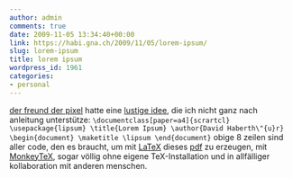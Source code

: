 ```yaml
---
author: admin
comments: true
date: 2009-11-05 13:34:40+00:00
link: https://habi.gna.ch/2009/11/05/lorem-ipsum/
slug: lorem-ipsum
title: lorem ipsum
wordpress_id: 1961
categories:
- personal
---
```


[der freund der pixel](http://www.pixelfreund.ch/) hatte eine [lustige idee](http://www.pixelfreund.ch/loremipsum/), die ich nicht ganz nach anleitung unterstütze:
`
\documentclass[paper=a4]{scrartcl}
\usepackage{lipsum}
\title{Lorem Ipsum}
\author{David Haberth\"{u}r}
\begin{document}
\maketitle
\lipsum
\end{document}
`
obige 8 zeilen sind aller code, den es braucht, um mit [LaTeX](http://www.latex-project.org/) dieses [pdf](http://monkeytex.bradcater.webfactional.com/editor/pdf/?uid=3902) zu erzeugen, mit [MonkeyTeX](http://monkeytex.bradcater.webfactional.com/editor/), sogar völlig ohne eigene TeX-Installation und in allfälliger kollaboration mit anderen menschen.
